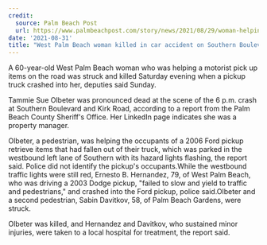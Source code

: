 ```yaml
---
credit:
  source: Palm Beach Post
  url: https://www.palmbeachpost.com/story/news/2021/08/29/woman-helping-motorist-struck-and-killed-wpb/5645423001/
date: '2021-08-31'
title: "West Palm Beach woman killed in car accident on Southern Boulevard"
---
```

A 60-year-old West Palm Beach woman who was helping a motorist pick up items on the road was struck and killed Saturday evening when a pickup truck crashed into her, deputies said Sunday. 

Tammie Sue Olbeter was pronounced dead at the scene of the 6 p.m. crash at Southern Boulevard and Kirk Road, according to a report from the Palm Beach County Sheriff's Office. Her LinkedIn page indicates she was a property manager.

Olbeter, a pedestrian, was helping the occupants of a 2006 Ford pickup retrieve items that had fallen out of their truck, which was parked in the westbound left lane of Southern with its hazard lights flashing, the report said. Police did not identify the pickup's occupants.While the westbound traffic lights were still red, Ernesto B. Hernandez, 79, of West Palm Beach, who was driving a 2003 Dodge pickup, "failed to slow and yield to traffic and pedestrians," and crashed into the Ford pickup, police said.Olbeter and a second pedestrian, Sabin Davitkov, 58, of Palm Beach Gardens, were struck. 

Olbeter was killed, and Hernandez and Davitkov, who sustained minor injuries, were taken to a local hospital for treatment, the report said. 
